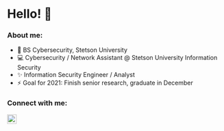 # Hello! 👋
### About me:
- 📜 BS Cybersecurity, Stetson University
- 💻 Cybersecurity / Network Assistant @ Stetson University Information Security
- ✨ Information Security Engineer / Analyst
- ⚡ Goal for 2021: Finish senior research, graduate in December
### Connect with me:


[<img align="left" alt="codeSTACKr | LinkedIn" width="22px" src="https://cdn.jsdelivr.net/npm/simple-icons@v3/icons/linkedin.svg" />][linkedin]








[linkedin]: https://linkedin.com/in/mathew-nitz

